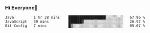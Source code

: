 ### Hi Everyone👋
<!--START_SECTION:waka-->
```text
Java         1 hr 38 mins    █████████████████░░░░░░░░   67.96 % 
JavaScript   39 mins         ██████▓░░░░░░░░░░░░░░░░░░   26.97 % 
Git Config   7 mins          █▒░░░░░░░░░░░░░░░░░░░░░░░   05.07 % 
```
<!--END_SECTION:waka-->


<!--
**YeonSeong-Lee/YeonSeong-Lee** is a ✨ _special_ ✨ repository because its `README.md` (this file) appears on your GitHub profile.

Here are some ideas to get you started:

- 🔭 I’m currently working on ...
- 🌱 I’m currently learning ...
- 👯 I’m looking to collaborate on ...
- 🤔 I’m looking for help with ...
- 💬 Ask me about ...
- 📫 How to reach me: ...
- 😄 Pronouns: ...
- ⚡ Fun fact: ...
-->
